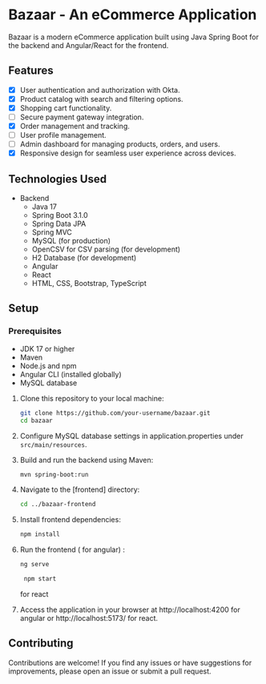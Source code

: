# Bazaar - An eCommerce Application
Bazaar is a modern eCommerce application built using Java Spring Boot for the backend and Angular/React for the frontend.


## Features
- [x] User authentication and authorization with Okta.
- [x] Product catalog with search and filtering options.
- [x] Shopping cart functionality.
- [ ] Secure payment gateway integration.
- [x] Order management and tracking.
- [ ] User profile management.
- [ ] Admin dashboard for managing products, orders, and users.
- [x] Responsive design for seamless user experience across devices.

## Technologies Used
  - Backend
    - Java 17
    - Spring Boot 3.1.0
    - Spring Data JPA
    - Spring MVC
    - MySQL (for production)
    - OpenCSV for CSV parsing (for development)
    - H2 Database (for development)
    - Angular
    - React
    - HTML, CSS, Bootstrap, TypeScript

## Setup
### Prerequisites
- JDK 17 or higher
- Maven
- Node.js and npm
- Angular CLI (installed globally)
- MySQL database

1. Clone this repository to your local machine:
    ```bash
    git clone https://github.com/your-username/bazaar.git
    cd bazaar
    ```
2. Configure MySQL database settings in application.properties under `src/main/resources`.
3. Build and run the backend using Maven:
    ```bash
    mvn spring-boot:run
    ```

4. Navigate to the [frontend] directory:
    ```bash
    cd ../bazaar-frontend
    ```
5. Install frontend dependencies:
    ```bash
    npm install
    ```
6. Run the frontend ( for angular) :
    ```bash
    ng serve
    ```
   
   ```bash
    npm start
    ```
   for react
8. Access the application in your browser at http://localhost:4200 for angular
   or http://localhost:5173/ for react.

## Contributing
Contributions are welcome! If you find any issues or have suggestions for improvements, please open an issue or submit a pull request.
